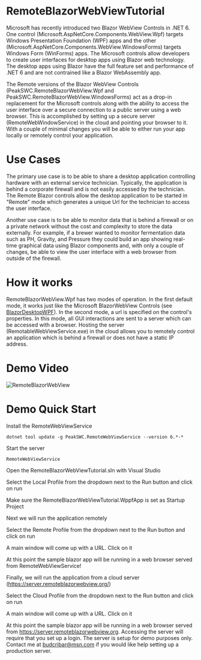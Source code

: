 # RemoteBlazorWebViewTutorial

Microsoft has recently introduced two Blazor WebView Controls in .NET 6. One control (Microsoft.AspNetCore.Components.WebView.Wpf) targets Windows Presentation Foundation (WPF) apps and
the other (Microsoft.AspNetCore.Components.WebView.WindowsForms) targets Windows Form (WinForms) apps. The Microsoft controls allow developers to create user interfaces for desktop apps using Blazor web technology. The desktop apps using Blazor have the full feature set and performance of .NET 6 and are not contrained like a Blazor WebAssembly app.

The Remote versions of the Blazor WebView Controls (PeakSWC.RemoteBlazorWebView.Wpf and PeakSWC.RemoteBlazorWebView.WindowsForms) act as a drop-in replacement for the Microsoft controls along with the ability to access the user interface over a secure connection to a public server using a web browser. This is accomplished by setting up a secure server (RemoteWebWindowService) in the cloud and pointing your browser to it. 
With a couple of minimal changes you will be able to either run your app locally or remotely control your application.

# Use Cases
The primary use case is to be able to share a desktop application controlling hardware with an external service technician. Typically, the application is behind a corporate firewall and is not easily accessed by the technician. The Remote Blazor controls allow the desktop application to be started in "Remote" mode which generates a unique Url for the technician to access the user interface.

Another use case is to be able to monitor data that is behind a firewall or on a private network without the cost and complexity to store the data externally. For example, if a brewer wanted to monitor fermentation data such as PH, Gravity, and Pressure they could build an app showing real-time graphical data using Blazor components and, with only a couple of changes, be able to view the user interface with a web browser from outside of the firewall. 

# How it works

RemoteBlazorWebView.Wpf has two modes of operation. In the first default mode, it works just like the Microsoft BlazorWebView Controls (see [BlazorDesktopWPF](https://github.com/jorgearteiro/BlazorDesktopWPF)). In the second mode, a url is specified on the control's properties. In this mode, all GUI interactions are sent to a server which can be accessed with a browser. Hosting the server (RemotableWebViewService.exe) in the cloud allows you to remotely control an application which is behind a firewall or does not have a static IP address.


# Demo Video
![RemoteBlazorWebView](https://github.com/budcribar/RemoteBlazorWebView/blob/net6/RemoteBlazorWebView.gif)

# Demo Quick Start

Install the RemoteWebViewService
```console
dotnet tool update -g PeakSWC.RemoteWebViewService --version 6.*-* 
```

Start the server
```console
RemoteWebViewService
```

Open the RemoteBlazorWebViewTutorial.sln with Visual Studio

Select the Local Profile from the dropdown next to the Run button and click on run

Make sure the RemoteBlazorWebViewTutorial.WppfApp is set as Startup Project
  
Next we will run the application remotely

Select the Remote Profile from the dropdown next to the Run button and click on run

A main window will come up with a URL. Click on it

At this point the sample blazor app will be running in a web browser served from RemoteWebViewService!

Finally, we will run the application from a cloud server (https://server.remoteblazorwebview.org/)

Select the Cloud Profile from the dropdown next to the Run button and click on run

A main window will come up with a URL. Click on it

At this point the sample blazor app will be running in a web browser served from https://server.remoteblazorwebview.org. 
Accessing the server will require that you set up a login. The server is setup for demo purposes only. Contact me at budcribar@msn.com if you would like
help setting up a production server.



